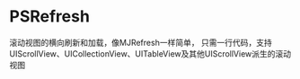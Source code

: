 # PSRefresh
滚动视图的横向刷新和加载，像MJRefresh一样简单，
只需一行代码，支持UIScrollView、UICollectionView、UITableView及其他UIScrollView派生的滚动视图
